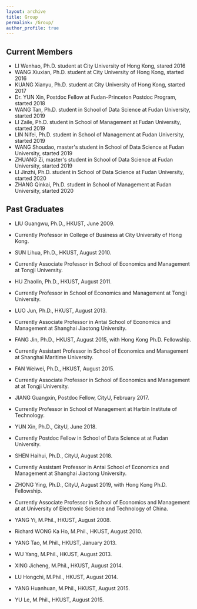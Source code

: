 ```yaml
---
layout: archive
title: Group
permalink: /Group/
author_profile: true
---
```


## Current Members

* LI Wenhao, Ph.D. student at City University of Hong Kong, stared 2016
* WANG Xiuxian, Ph.D. student at City University of Hong Kong, started 2016
* KUANG Xianyu, Ph.D. student at City University of Hong Kong, started 2017
* Dr. YUN Xin, Postdoc Fellow at Fudan-Princeton Postdoc Program, started 2018
* WANG Tan, Ph.D. student in School of Data Science at Fudan University, started 2019
* LI Zaile, Ph.D. student in School of Management at Fudan University, started 2019
* LIN Nifei, Ph.D. student in School of Management at Fudan University, started 2019
* WANG Shoudao, master's student in School of Data Science at Fudan University, started 2019
* ZHUANG Zi, master's student in School of Data Science at Fudan University, started 2019
* LI Jinzhi, Ph.D. student in School of Data Science at Fudan University, started 2020
* ZHANG Qinkai, Ph.D. student in School of Management at Fudan University, started 2020

## Past Graduates
* LIU Guangwu, Ph.D., HKUST, June 2009.
* Currently Professor in College of Business at City University of Hong Kong.
* SUN Lihua, Ph.D., HKUST, August 2010.
* Currently Associate Professor in School of Economics and Management at Tongji University.
* HU Zhaolin, Ph.D., HKUST, August 2011.
* Currently Professor in School of Economics and Management at Tongji University.
* LUO Jun, Ph.D., HKUST, August 2013.
* Currently Associate Professor in Antai School of Economics and Management at Shanghai Jiaotong University.
* FANG Jin, Ph.D., HKUST, August 2015, with Hong Kong Ph.D. Fellowship.
* Currently Assistant Professor in School of Economics and Management at Shanghai Maritime University.
* FAN Weiwei, Ph.D., HKUST, August 2015.
* Currently Associate Professor in School of Economics and Management at at Tongji University.
* JIANG Guangxin, Postdoc Fellow, CityU, February 2017.
* Currently Professor in School of Management at Harbin Institute of Technology.
* YUN Xin, Ph.D., CityU, June 2018.
* Currently Postdoc Fellow in School of Data Science at at Fudan University.
* SHEN Haihui, Ph.D., CityU, August 2018.
* Currently Assistant Professor in Antai School of Economics and Management at Shanghai Jiaotong University.
* ZHONG Ying, Ph.D., CityU, August 2019, with Hong Kong Ph.D. Fellowship.
* Currently Associate Professor in School of Economics and Management at at University of Electronic Science and Technology of China.


* YANG Yi, M.Phil., HKUST, August 2008.
* Richard WONG Ka Ho, M.Phil., HKUST, August 2010.
* YANG Tao, M.Phil., HKUST, January 2013.
* WU Yang, M.Phil., HKUST, August 2013.
* XING Jicheng, M.Phil., HKUST, August 2014.
* LU Hongchi, M.Phil., HKUST, August 2014.
* YANG Huanhuan, M.Phil., HKUST, August 2015.
* YU Le, M.Phil., HKUST, August 2015.

